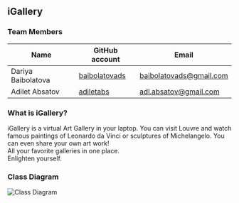 ## iGallery

### Team Members
| Name | GitHub account | Email |
| --- | --- | --- |
| Dariya Baibolatova | [baibolatovads](https://github.com/baibolatovads/) | baibolatovads@gmail.com |
| Adilet Absatov | [adiletabs](https://github.com/adiletabs/) | adl.absatov@gmail.com |

### What is iGallery?

iGallery is a virtual Art Gallery in your laptop. You can visit Louvre and watch famous paintings of Leonardo da Vinci or   sculptures of Michelangelo. You can even share your own art work! <br />
All your favorite galleries in one place. <br />
Enlighten yourself.

### Class Diagram
![Class Diagram](https://i.ibb.co/TPtCqT3/i-Gallery-Updated-2.png)

